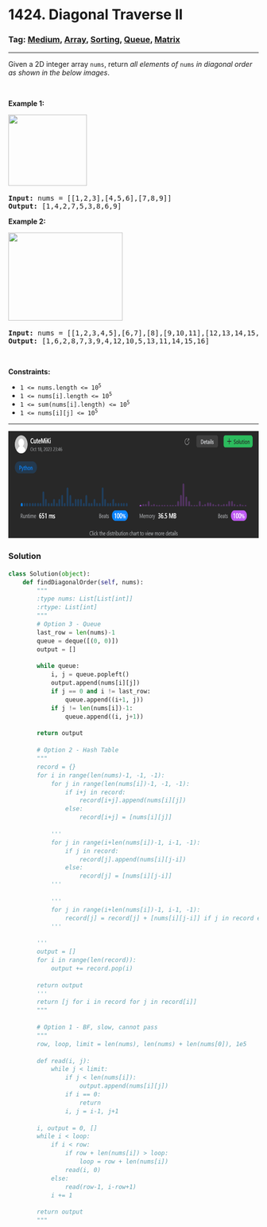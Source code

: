 # 1424. Diagonal Traverse II
### Tag: [Medium](https://github.com/TheOnlyMiki/LeetCode-For-Fun/tree/main#medium-level), [Array](https://github.com/TheOnlyMiki/LeetCode-For-Fun/tree/main#array), [Sorting](https://github.com/TheOnlyMiki/LeetCode-For-Fun/tree/main#sorting), [Queue](https://github.com/TheOnlyMiki/LeetCode-For-Fun/tree/main#queue), [Matrix](https://github.com/TheOnlyMiki/LeetCode-For-Fun/tree/main#matrix)
---
<div class="px-5 pt-4"><div class="flex"></div><div class="xFUwe" data-track-load="description_content"><p>Given a 2D integer array <code>nums</code>, return <em>all elements of </em><code>nums</code><em> in diagonal order as shown in the below images</em>.</p>

<p>&nbsp;</p>
<p><strong class="example">Example 1:</strong></p>
<img alt="" src="https://assets.leetcode.com/uploads/2020/04/08/sample_1_1784.png" style="width: 158px; height: 143px;">
<pre><strong>Input:</strong> nums = [[1,2,3],[4,5,6],[7,8,9]]
<strong>Output:</strong> [1,4,2,7,5,3,8,6,9]
</pre>

<p><strong class="example">Example 2:</strong></p>
<img alt="" src="https://assets.leetcode.com/uploads/2020/04/08/sample_2_1784.png" style="width: 230px; height: 177px;">
<pre><strong>Input:</strong> nums = [[1,2,3,4,5],[6,7],[8],[9,10,11],[12,13,14,15,16]]
<strong>Output:</strong> [1,6,2,8,7,3,9,4,12,10,5,13,11,14,15,16]
</pre>

<p>&nbsp;</p>
<p><strong>Constraints:</strong></p>

<ul>
	<li><code>1 &lt;= nums.length &lt;= 10<sup>5</sup></code></li>
	<li><code>1 &lt;= nums[i].length &lt;= 10<sup>5</sup></code></li>
	<li><code>1 &lt;= sum(nums[i].length) &lt;= 10<sup>5</sup></code></li>
	<li><code>1 &lt;= nums[i][j] &lt;= 10<sup>5</sup></code></li>
</ul>
</div></div>

---
<img src="Submit.png" width="700" height="215" />

### Solution

```python
class Solution(object):
    def findDiagonalOrder(self, nums):
        """
        :type nums: List[List[int]]
        :rtype: List[int]
        """
        # Option 3 - Queue
        last_row = len(nums)-1
        queue = deque([(0, 0)])
        output = []

        while queue:
            i, j = queue.popleft()
            output.append(nums[i][j])
            if j == 0 and i != last_row:
                queue.append((i+1, j))
            if j != len(nums[i])-1:
                queue.append((i, j+1))

        return output

        # Option 2 - Hash Table
        """
        record = {}
        for i in range(len(nums)-1, -1, -1):
            for j in range(len(nums[i])-1, -1, -1):
                if i+j in record:
                    record[i+j].append(nums[i][j])
                else:
                    record[i+j] = [nums[i][j]]
            
            '''
            for j in range(i+len(nums[i])-1, i-1, -1):
                if j in record:
                    record[j].append(nums[i][j-i])
                else:
                    record[j] = [nums[i][j-i]]
            '''

            '''
            for j in range(i+len(nums[i])-1, i-1, -1):
                record[j] = record[j] + [nums[i][j-i]] if j in record else [nums[i][j-i]]
            '''
        
        '''
        output = []
        for i in range(len(record)):
            output += record.pop(i)

        return output
        '''
        return [j for i in record for j in record[i]]
        """

        # Option 1 - BF, slow, cannot pass
        """
        row, loop, limit = len(nums), len(nums) + len(nums[0]), 1e5

        def read(i, j):
            while j < limit:
                if j < len(nums[i]):
                    output.append(nums[i][j])
                if i == 0:
                    return
                i, j = i-1, j+1

        i, output = 0, []
        while i < loop:
            if i < row:
                if row + len(nums[i]) > loop:
                    loop = row + len(nums[i]) 
                read(i, 0)
            else:
                read(row-1, i-row+1)
            i += 1

        return output
        """
```
